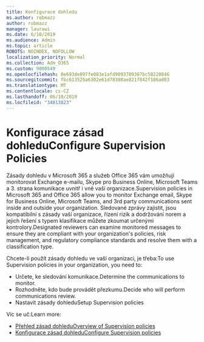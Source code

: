 ```yaml
---
title: Konfigurace dohledu
ms.author: robmazz
author: robmazz
manager: laurawi
ms.date: 6/10/2019
ms.audience: Admin
ms.topic: article
ROBOTS: NOINDEX, NOFOLLOW
localization_priority: Normal
ms.collection: Adm_O365
ms.custom: 9000549
ms.openlocfilehash: 0e693de897fe083e1afd9093789367bc58220846
ms.sourcegitcommit: fbc613525a6302e61d78388ae821f842f186ad03
ms.translationtype: MT
ms.contentlocale: cs-CZ
ms.lasthandoff: 06/10/2019
ms.locfileid: "34813823"
---
```

# <a name="configure-supervision-policies"></a><span data-ttu-id="180b8-102">Konfigurace zásad dohledu</span><span class="sxs-lookup"><span data-stu-id="180b8-102">Configure Supervision Policies</span></span>

<span data-ttu-id="180b8-103">Zásady dohledu v Microsoft 365 a služeb Office 365 vám umožňují monitorovat Exchange e-mailu, Skype pro Business Online, Microsoft Teams a 3. strana komunikace uvnitř i vně vaší organizace.</span><span class="sxs-lookup"><span data-stu-id="180b8-103">Supervision policies in Microsoft 365 and Office 365 allow you to monitor Exchange email, Skype for Business Online, Microsoft Teams, and 3rd party communications sent inside and outside your organization.</span></span> <span data-ttu-id="180b8-104">Sledované zprávy zajistit, jsou kompatibilní s zásady vaší organizace, řízení rizik a dodržování norem a jejich řešení s typem klasifikace můžete zkoumat určenými kontrolory.</span><span class="sxs-lookup"><span data-stu-id="180b8-104">Designated reviewers can examine monitored messages to ensure they are compliant with your organization's policies, risk management, and regulatory compliance standards and resolve them with a classification type.</span></span>

<span data-ttu-id="180b8-105">Chcete-li použít zásady dohledu ve vaší organizaci, je třeba:</span><span class="sxs-lookup"><span data-stu-id="180b8-105">To use Supervision policies in your organization, you need to:</span></span>

- <span data-ttu-id="180b8-106">Určete, ke sledování komunikace.</span><span class="sxs-lookup"><span data-stu-id="180b8-106">Determine the communications to monitor.</span></span>
- <span data-ttu-id="180b8-107">Rozhodněte, kdo bude provádět přezkumu.</span><span class="sxs-lookup"><span data-stu-id="180b8-107">Decide who will perform communications review.</span></span>
- <span data-ttu-id="180b8-108">Nastavit zásady dohledu</span><span class="sxs-lookup"><span data-stu-id="180b8-108">Setup Supervision policies</span></span>

<span data-ttu-id="180b8-109">Víc se uč:</span><span class="sxs-lookup"><span data-stu-id="180b8-109">Learn more:</span></span>

- [<span data-ttu-id="180b8-110">Přehled zásad dohledu</span><span class="sxs-lookup"><span data-stu-id="180b8-110">Overview of Supervision policies</span></span>](https://docs.microsoft.com/office365/securitycompliance/supervision-policies)
- [<span data-ttu-id="180b8-111">Konfigurace zásad dohledu</span><span class="sxs-lookup"><span data-stu-id="180b8-111">Configure Supervision policies</span></span>](https://docs.microsoft.com/office365/securitycompliance/configure-supervision-policies)
